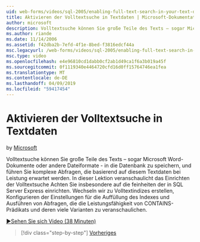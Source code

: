 ```yaml
---
uid: web-forms/videos/sql-2005/enabling-full-text-search-in-your-text-data
title: Aktivieren der Volltextsuche in Textdaten | Microsoft-Dokumentation
author: microsoft
description: Volltextsuche können Sie große Teile des Texts – sogar Microsoft Word-Dokumente oder andere Dateiformate - in die Datenbank zu speichern und Ausführen komplexer qu....
ms.author: riande
ms.date: 11/14/2006
ms.assetid: f42dba2b-7efd-4f1e-8bed-f3816edcf44a
msc.legacyurl: /web-forms/videos/sql-2005/enabling-full-text-search-in-your-text-data
msc.type: video
ms.openlocfilehash: e4e96810cd1dabb0cf2ab1d49ca1f6a3b019a45f
ms.sourcegitcommit: 0f1119340e4464720cfd16d0ff15764746ea1fea
ms.translationtype: MT
ms.contentlocale: de-DE
ms.lasthandoff: 04/09/2019
ms.locfileid: "59417454"
---
```

# <a name="enabling-full-text-search-in-your-text-data"></a>Aktivieren der Volltextsuche in Textdaten

by [Microsoft](https://github.com/microsoft)

Volltextsuche können Sie große Teile des Texts – sogar Microsoft Word-Dokumente oder andere Dateiformate - in die Datenbank zu speichern, und führen Sie komplexe Abfragen, die basierend auf diesem Textdaten bei Leistung erwartet werden. In dieser Lektion veranschaulicht das Einrichten der Volltextsuche Achten Sie insbesondere auf die feinheiten der in SQL Server Express einrichten. Wechseln wir zu Volltextindizes erstellen, Konfigurieren der Einstellungen für die Auffüllung des Indexes und Ausführen von Abfragen, die die Leistungsfähigkeit von CONTAINS-Prädikats und deren viele Varianten zu veranschaulichen.

[&#9654;Sehen Sie sich Video (38 Minuten)](https://channel9.msdn.com/Blogs/ASP-NET-Site-Videos/enabling-full-text-search-in-your-text-data)

> [!div class="step-by-step"]
> [Vorheriges](creating-and-using-stored-procedures.md)

